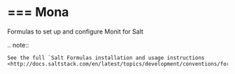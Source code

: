 ===
Mona
===

Formulas to set up and configure Monit for Salt

.. note::

    See the full `Salt Formulas installation and usage instructions
    <http://docs.saltstack.com/en/latest/topics/development/conventions/formulas.html>`_.